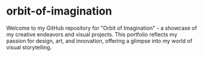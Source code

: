 # orbit-of-imagination
Welcome to my GitHub repository for "Orbit of Imagination" - a showcase of my creative endeavors and visual projects. This portfolio reflects my passion for design, art, and innovation, offering a glimpse into my world of visual storytelling.
